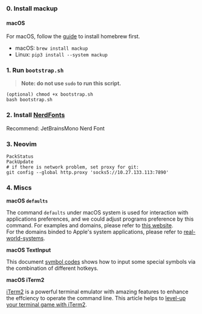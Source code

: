### 0. Install mackup

#### macOS

For macOS, follow the [guide](https://mac.install.guide/homebrew/index.html) to install homebrew first.

- macOS: `brew install mackup`
- Linux: `pip3 install --system mackup`

### 1. Run `bootstrap.sh`

> **Note: do not use `sudo` to run this script.**

```
(optional) chmod +x bootstrap.sh
bash bootstrap.sh
```

### 2. Install [NerdFonts](https://www.nerdfonts.com/)

Recommend: JetBrainsMono Nerd Font

### 3. Neovim

```
PackStatus
PackUpdate
# if there is network problem, set proxy for git:
git config --global http.proxy 'socks5://10.27.133.113:7890'
```

### 4. Miscs

**macOS `defaults`**    

The command `defaults` under macOS system is used for interaction with applications preferences, and we could adjust programs preference by this command. For examples and domains, please refer to [this website](https://macos-defaults.com/#%F0%9F%99%8B-what-s-a-defaults-command).    
For the domains binded to Apple's system applications, please refer to [real-world-systems](http://www.real-world-systems.com/docs/defaults.1.html).    
    
**macOS TextInput**    

This document [symbol codes](https://sites.psu.edu/symbolcodes/mac/codemac/) shows how to input some special symbols via the combination of different hotkeys.    

**macOS iTerm2**    

[iTerm2](https://iterm2.com/) is a powerful terminal emulator with amazing features to enhance the effciency to operate the command line. This article helps to [level-up your terminal game with iTerm2](https://www.typefloundry.com/1-800-iterm-bling.html).


